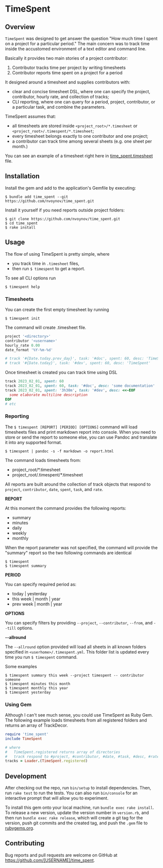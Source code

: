 # TimeSpent

## Overview

`TimeSpent` was designed to get answer the question "How much time I spent on a project for a particular period." The main concern was to track time inside the accustomed environment of a text editor and command line.

Basically it provides two main stories of a project contributor:

1. Contributor tracks time per project by writing timesheets
2. Contributor reports time spent on a project for a period

It designed around a timesheet and supplies contributors with:

- clear and concise timesheet DSL, where one can specify the project, contributor, hourly rate, and collection of tracks;
- CLI reporting, where one can query for a period, project, contributor, or a particular task, and combine the parameters.

TimeSpent assumes that:  

- all timesheets are stored inside `<project_root>/*.timesheet` or `<project_root>/.timespent/*.timesheet`;
- every timesheet belongs exactly to one contributor and one project;
- a contributor can track time among several sheets (e.g. one sheet per month.)

You can see an example of a timesheet right here in [time_spent.timesheet](time_spent.timesheet) file.

## Installation

Install the gem and add to the application's Gemfile by executing:

    $ bundle add time_spent --git https://github.com/nvoynov/time_spent.git

Install it yourself if you need reports outside project folders:

    $ git clone https://github.com/nvoynov/time_spent.git
    $ cd time_spent
    $ rake install

## Usage

The flow of using TimeSpent is pretty simple, where

- you track time in `.timesheet` files,
- then run `$ timespent` to get a report.  

To see all CLI options run

    $ timespent help

### Timesheets

You can create the first empty timesheet by running

    $ timespent init

The command will create <directory>.timesheet file.

```ruby
project '<directory>'
contributor '<username>'
hourly_rate 0.00
date_format '%Y-%m-%d'

# track '#{Date.today.prev_day}', task: '#doc', spent: 60, desc: 'TimeSpent'
# track '#{Date.today}', task: '#dev', spent: 60, desc: 'TimeSpent'
```

Once timesheet is created you can track time using DSL

```ruby
track 2023_02_01, spent: 60
track 2023_02_01, spent: 60, task: '#doc', desc: 'some documentation'
track 2023_02_01, spent: '3h30m', task: '#dev', desc: <<~EOF
  some elaborate multiline description
EOF
# etc
```

### Reporting

The `$ timespent [REPORT] [PERIOD] [OPTIONS]` command will load timesheets files and print markdown report into console. When you need to store or send the report to someone else, you can use Pandoc and translate it into any supported format.

    $ timespent | pandoc -s -f markdown -o report.html

The command loads timesheets from:

- project_root/*.timesheet
- project_root/.timespent/*.timesheet

All reports are built around the collection of track objects that respond to `project`, `contributor`, `date`, `spent`, `task`, and `rate`.

__REPORT__

At this moment the command provides the following reports:

- summary
- minutes
- daily
- weekly
- monthly

When the report parameter was not specified, the command will provide the "summary" report so the two following commands are identical

    $ timespent
    $ timespent summary

__PERIOD__

You can specify required period as:

- today | yesterday
- this week | month | year
- prev week | month | year

__OPTIONS__

You can specify filters by providing `--project`, `--contributor`, `--from`, and `--till` options.

__--allround__

The `--allround` option provided will load all sheets in all known folders specified in `<userhome>/.timespent.yml`. This folder list is updated every time you run `$ timespent` command.

Some examples

    $ timespent summary this week --project timespent -- contributor someone
    $ timespent minutes this month
    $ timespent monthly this year
    $ timespent yesterday

### Using Gem

Although I can't see much sense, you could use TimeSpent as Ruby Gem. The following example loads timesheets from all registered folders and returns an array of TrackDecor.

```ruby
require 'time_spent'
include TimeSpent

# where
#   TimeSpent.registered returns array of directories
#   track respond to #project, #contributor, #date, #task, #desc, #rate
tracks = Loader.(TimeSpent.registered)
```   

## Development

After checking out the repo, run `bin/setup` to install dependencies. Then, run `rake test` to run the tests. You can also run `bin/console` for an interactive prompt that will allow you to experiment.

To install this gem onto your local machine, run `bundle exec rake install`. To release a new version, update the version number in `version.rb`, and then run `bundle exec rake release`, which will create a git tag for the version, push git commits and the created tag, and push the `.gem` file to [rubygems.org](https://rubygems.org).

## Contributing

Bug reports and pull requests are welcome on GitHub at https://github.com/[USERNAME]/time_spent.
